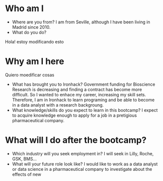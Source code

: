 # Who am I

* Where are you from?
I am from Seville, although I have been living in Madrid since 2010.
* What do you do?

Hola! estoy modificando esto
# Why am I here
Quiero moedificar cosas
* What has brought you to Ironhack?
Government funding for Bioscience Research is decreasing and finding a contract has become more difficult. So I wanted to enhace my career, increasing my skill sets. Therefore, I am in Ironhack to learn programing and be able to become in a data analyst with a research backgroung.
* What knowledge/skills do you expect to learn in this bootcamp?
I expect to acquire knowledge enough to apply for a job in a pretigious pharmaceutical company.

# What will I do after the bootcamp?

* Which industry will you seek employment in?
I will seek in Lilly, Roche, GSK, BMS...
* What will your future role look like?
I would like to work as a data analyst or data science in a pharmaceutical company to investigate about the effects of new 